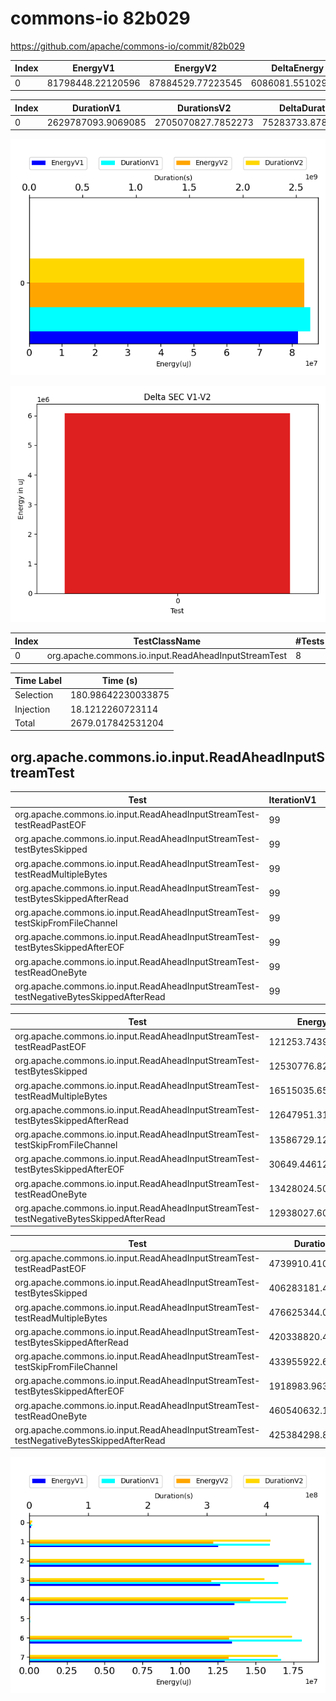 # commons-io 82b029


https://github.com/apache/commons-io/commit/82b029


| Index | EnergyV1 | EnergyV2 | DeltaEnergy |
| --- | --- | --- | --- |
| 0 | 81798448.22120596 | 87884529.77223545 | 6086081.551029488 |

| Index | DurationV1 | DurationsV2 | DeltaDuration |
| --- | --- | --- | --- |
| 0 | 2629787093.9069085 | 2705070827.7852273 | 75283733.87831879 |

![](./commons-io.png)

![](./commons-io_delta_1_v.png)

| Index | TestClassName | #Tests |
| --- | --- | --- |
| 0 | org.apache.commons.io.input.ReadAheadInputStreamTest | 8 |



| Time Label | Time (s) |
| --- | --- |
| Selection | 180.98642230033875 |
| Injection | 18.1212260723114 |
| Total | 2679.017842531204 |
## org.apache.commons.io.input.ReadAheadInputStreamTest

| Test | IterationV1 | IterationV2 | DeltaIteration |
| --- | --- | --- | --- |
| org.apache.commons.io.input.ReadAheadInputStreamTest-testReadPastEOF | 99 | 99 | 0 |
| org.apache.commons.io.input.ReadAheadInputStreamTest-testBytesSkipped | 99 | 99 | 0 |
| org.apache.commons.io.input.ReadAheadInputStreamTest-testReadMultipleBytes | 99 | 99 | 0 |
| org.apache.commons.io.input.ReadAheadInputStreamTest-testBytesSkippedAfterRead | 99 | 99 | 0 |
| org.apache.commons.io.input.ReadAheadInputStreamTest-testSkipFromFileChannel | 99 | 99 | 0 |
| org.apache.commons.io.input.ReadAheadInputStreamTest-testBytesSkippedAfterEOF | 99 | 99 | 0 |
| org.apache.commons.io.input.ReadAheadInputStreamTest-testReadOneByte | 99 | 99 | 0 |
| org.apache.commons.io.input.ReadAheadInputStreamTest-testNegativeBytesSkippedAfterRead | 99 | 99 | 0 |

| Test | EnergyV1 | EnergyV2 | DeltaEnergy |
| --- | --- | --- | --- |
| org.apache.commons.io.input.ReadAheadInputStreamTest-testReadPastEOF | 121253.74395656685 | 145561.67385291104 | 24307.929896344198 |
| org.apache.commons.io.input.ReadAheadInputStreamTest-testBytesSkipped | 12530776.82462334 | 12800178.78777301 | 269401.96314966865 |
| org.apache.commons.io.input.ReadAheadInputStreamTest-testReadMultipleBytes | 16515035.658206254 | 19132019.554112345 | 2616983.8959060907 |
| org.apache.commons.io.input.ReadAheadInputStreamTest-testBytesSkippedAfterRead | 12647951.312239632 | 12669846.234672826 | 21894.922433193773 |
| org.apache.commons.io.input.ReadAheadInputStreamTest-testSkipFromFileChannel | 13586729.125073425 | 15353099.926080395 | 1766370.801006969 |
| org.apache.commons.io.input.ReadAheadInputStreamTest-testBytesSkippedAfterEOF | 30649.446121770576 | 49819.38401379207 | 19169.937892021495 |
| org.apache.commons.io.input.ReadAheadInputStreamTest-testReadOneByte | 13428024.50843744 | 13883651.557270354 | 455627.04883291386 |
| org.apache.commons.io.input.ReadAheadInputStreamTest-testNegativeBytesSkippedAfterRead | 12938027.60254754 | 13850352.654459823 | 912325.0519122835 |

| Test | DurationV1 | DurationsV2 | DeltaDuration |
| --- | --- | --- | --- |
| org.apache.commons.io.input.ReadAheadInputStreamTest-testReadPastEOF | 4739910.410950644 | 5534681.983965899 | 794771.5730152549 |
| org.apache.commons.io.input.ReadAheadInputStreamTest-testBytesSkipped | 406283181.4582666 | 427525771.78448033 | 21242590.326213717 |
| org.apache.commons.io.input.ReadAheadInputStreamTest-testReadMultipleBytes | 476625344.03889465 | 487878575.76266253 | 11253231.723767877 |
| org.apache.commons.io.input.ReadAheadInputStreamTest-testBytesSkippedAfterRead | 420338820.4858707 | 416729612.46629924 | -3609208.019571483 |
| org.apache.commons.io.input.ReadAheadInputStreamTest-testSkipFromFileChannel | 433955922.6271524 | 459057668.4321717 | 25101745.80501932 |
| org.apache.commons.io.input.ReadAheadInputStreamTest-testBytesSkippedAfterEOF | 1918983.963683553 | 1950538.5362035283 | 31554.57251997525 |
| org.apache.commons.io.input.ReadAheadInputStreamTest-testReadOneByte | 460540632.12173927 | 465988143.68071187 | 5447511.558972597 |
| org.apache.commons.io.input.ReadAheadInputStreamTest-testNegativeBytesSkippedAfterRead | 425384298.80035067 | 440405835.1387318 | 15021536.338381112 |

![](./org.apache.commons.io.input.ReadAheadInputStreamTest-graph.png)

